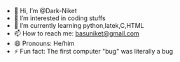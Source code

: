 - 👋 Hi, I’m @Dark-Niket
- 👀 I’m interested in coding stuffs
- 🌱 I’m currently learning python,latek,C,HTML
- 📫 How to reach me: basuniket@gmail.com
- 😄 Pronouns: He/him
- ⚡ Fun fact: The first computer "bug" was literally a bug
